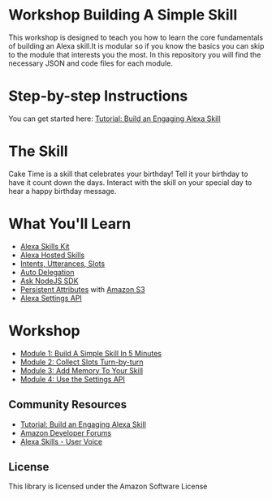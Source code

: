 # Workshop Building A Simple Skill

This workshop is designed to teach you how to learn the core fundamentals of building an Alexa skill.It is modular so if you know the basics you can skip to the module that interests you the most. In this repository you will find the necessary JSON and code files for each module. 

# Step-by-step Instructions

You can get started here: [Tutorial: Build an Engaging Alexa Skill](https://developer.amazon.com/alexa/alexa-skills-kit/get-deeper/tutorials-code-samples/build-an-engaging-alexa-skill)

# The Skill

Cake Time is a skill that celebrates your birthday! Tell it your birthday to have it count down the days. Interact with the skill on your special day to hear a happy birthday message.

# What You'll Learn

* [Alexa Skills Kit](https://developer.amazon.com/alexa-skills-kit)
* [Alexa Hosted Skills](https://developer.amazon.com/docs/hosted-skills/build-a-skill-end-to-end-using-an-alexa-hosted-skill.html)
* [Intents, Utterances, Slots](https://developer.amazon.com/docs/custom-skills/create-intents-utterances-and-slots.html)
* [Auto Delegation](https://developer.amazon.com/docs/custom-skills/delegate-dialog-to-alexa.html#automatically-delegate-simple-dialogs-to-alexa)
* [Ask NodeJS SDK](https://ask-sdk-for-nodejs.readthedocs.io/en/latest/)
* [Persistent Attributes](https://ask-sdk-for-nodejs.readthedocs.io/en/latest/Managing-Attributes.html) with [Amazon S3](https://aws.amazon.com/s3/)
* [Alexa Settings API](https://developer.amazon.com/docs/smapi/alexa-settings-api-reference.html)

# Workshop

* [Module 1: Build A Simple Skill In 5 Minutes](./module-1/README.md)
* [Module 2: Collect Slots Turn-by-turn](./module-2/README.md)
* [Module 3: Add Memory To Your Skill](./module-3/README.md)
* [Module 4: Use the Settings API ](./module-4/README.md)

## Community Resources

* [Tutorial: Build an Engaging Alexa Skill](https://developer.amazon.com/alexa/alexa-skills-kit/get-deeper/tutorials-code-samples/build-an-engaging-alexa-skill)
* [Amazon Developer Forums](https://forums.developer.amazon.com/spaces/165/index.html)
* [Alexa Skills - User Voice](https://alexa.uservoice.com/forums/906892-alexa-skills-developer-voice-and-vote)


## License

This library is licensed under the Amazon Software License
